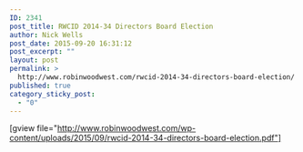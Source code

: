 ```yaml
---
ID: 2341
post_title: RWCID 2014-34 Directors Board Election
author: Nick Wells
post_date: 2015-09-20 16:31:12
post_excerpt: ""
layout: post
permalink: >
  http://www.robinwoodwest.com/rwcid-2014-34-directors-board-election/
published: true
category_sticky_post:
  - "0"
---
```

[gview file="http://www.robinwoodwest.com/wp-content/uploads/2015/09/rwcid-2014-34-directors-board-election.pdf"]
